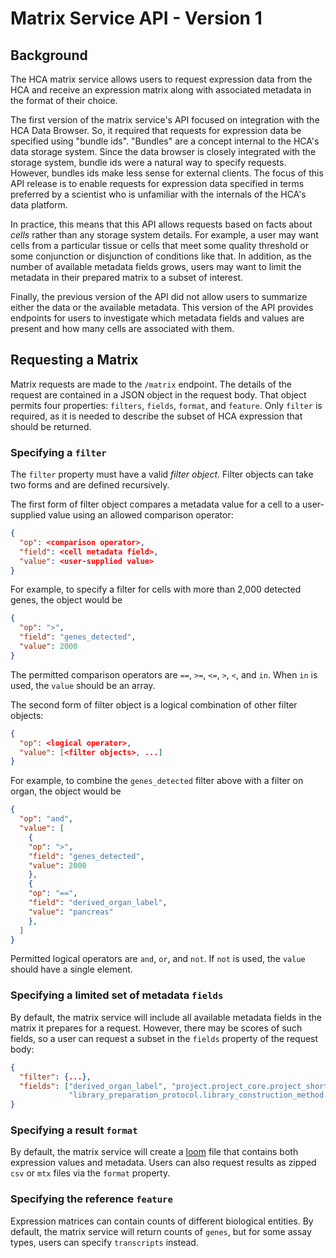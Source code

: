 # Matrix Service API - Version 1

## Background

The HCA matrix service allows users to request expression data from the HCA and receive an
expression matrix along with associated metadata in the format of their choice.

The first version of the matrix service's API focused on integration with the HCA Data Browser. So,
it required that requests for expression data be specified using "bundle ids". "Bundles" are a
concept internal to the HCA's data storage system. Since the data browser is closely integrated with
the storage system, bundle ids were a natural way to specify requests. However, bundles ids make
less sense for external clients. The focus of this API release is to enable requests for expression
data specified in terms preferred by a scientist who is unfamiliar with the internals of the HCA's
data platform.

In practice, this means that this API allows requests based on facts about _cells_ rather
than any storage system details. For example, a user may want cells from a particular tissue or
cells that meet some quality threshold or some conjunction or disjunction of conditions like that.
In addition, as the number of available metadata fields grows, users may want to limit the metadata
in their prepared matrix to a subset of interest.

Finally, the previous version of the API did not allow users to summarize either the data or the
available metadata. This version of the API provides endpoints for users to investigate which
metadata fields and values are present and how many cells are associated with them.

## Requesting a Matrix

Matrix requests are made to the `/matrix` endpoint. The details of the request are contained in a
JSON object in the request body. That object permits four properties: `filters`, `fields`, `format`,
and `feature`. Only `filter` is required, as it is needed to describe the subset of HCA expression
that should be returned.

### Specifying a `filter`

The `filter` property must have a valid _filter object_. Filter objects can take two forms and are
defined recursively.

The first form of filter object compares a metadata value for a cell to a user-supplied value using
an allowed comparison operator:

```json
{
  "op": <comparison operator>,
  "field": <cell metadata field>,
  "value": <user-supplied value>
}
```
For example, to specify a filter for cells with more than 2,000 detected genes, the object would be

```json
{
  "op": ">",
  "field": "genes_detected",
  "value": 2000
}
```

The permitted comparison operators are `==`, `>=`, `<=`, `>`, `<`, and `in`. When `in` is used, the
`value` should be an array.

The second form of filter object is a logical combination of other filter objects:

```json
{
  "op": <logical operator>,
  "value": [<filter objects>, ...]
}
```

For example, to combine the `genes_detected` filter above with a filter on organ, the object would
be

```json
{
  "op": "and",
  "value": [
    {
    "op": ">",
    "field": "genes_detected",
    "value": 2000
    },
    {
    "op": "==",
    "field": "derived_organ_label",
    "value": "pancreas"
    },
  ]
}
```

Permitted logical operators are `and`, `or`, and `not`. If `not` is used, the `value` should have a
single element.

### Specifying a limited set of metadata `fields`

By default, the matrix service will include all available metadata fields in the matrix it prepares
for a request. However, there may be scores of such fields, so a user can request a subset in the
`fields` property of the request body:

```json
{
  "filter": {...},
  "fields": ["derived_organ_label", "project.project_core.project_short_name",
             "library_preparation_protocol.library_construction_method.ontology_label"]
}
```

### Specifying a result `format`

By default, the matrix service will create a [loom](http://linnarssonlab.org/loompy/) file that
contains both expression values and metadata. Users can also request results as zipped `csv` or
`mtx` files via the `format` property.

### Specifying the reference `feature`

Expression matrices can contain counts of different biological entities. By default, the matrix
service will return counts of `genes`, but for some assay types, users can specify `transcripts`
instead.
